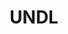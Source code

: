 ---
word: "true"

types: "word"

title: "UNDL"

categories: ['']

tags: ['UNDL']

arabic: 'منظمة لغة التواصل الرقمية العالمية'

arexps: []

enwords: ['UNDL']

enexps: []

arlexicons: 'ن'

enlexicons: 'U'

authors: ['Ruqayya Roshdy']

translators: ['']

citations: 'مقدمة في حوسبة اللغة العربية'

sources: 'مركز الملك عبدالله بن عبدالعزيز الدولي لخدمة اللغة العربية'

slug: ""
---